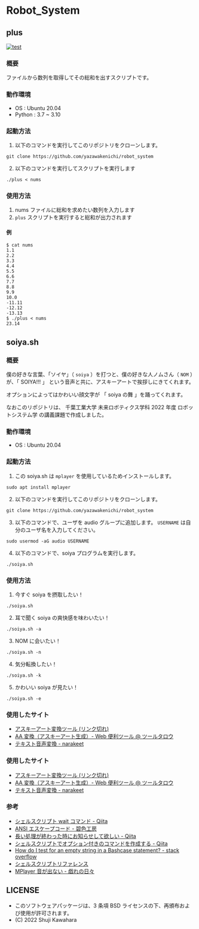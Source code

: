 # Robot_System
## plus
[![test](https://github.com/YazawaKenichi/Robot_System/actions/workflows/test.yaml/badge.svg)](https://github.com/YazawaKenichi/Robot_System/actions/workflows/test.yaml)

### 概要
ファイルから数列を取得してその総和を出すスクリプトです。

### 動作環境
- OS : Ubuntu 20.04
- Python : 3.7 ~ 3.10

### 起動方法

1. 以下のコマンドを実行してこのリポジトリをクローンします。
  ```
  git clone https://github.com/yazawakenichi/robot_system
  ```

2. 以下のコマンドを実行してスクリプトを実行します
  ```
  ./plus < nums
  ```

### 使用方法
1. nums ファイルに総和を求めたい数列を入力します
2. `plus` スクリプトを実行すると総和が出力されます

#### 例
```
$ cat nums
1.1
2.2
3.3
4.4
5.5
6.6
7.7
8.8
9.9
10.0
-11.11
-12.12
-13.13
$ ./plus < nums
23.14
```

## soiya.sh
### 概要
僕の好きな言葉、「ソイヤ」（ `soiya` ）を打つと、僕の好きな人ノムさん（ `NOM` ）が、「 SOIYA!!! 」 という音声と共に、アスキーアートで挨拶しにきてくれます。

オプションによってはかわいい顔文字が 「 soiya の舞 」を踊ってくれます。

なおこのリポジトリは、 千葉工業大学 未来ロボティクス学科 2022 年度 ロボットシステム学 の講義課題で作成しました。

### 動作環境
- OS : Ubuntu 20.04

### 起動方法
1. この soiya.sh は `mplayer` を使用しているためインストールします。
  ```
  sudo apt install mplayer
  ```
2. 以下のコマンドを実行してこのリポジトリをクローンします。
  ```
  git clone https://github.com/yazawakenichi/robot_system
  ```
3. 以下のコマンドで、ユーザを audio グループに追加します。
  `USERNAME` は自分のユーザ名を入力してください。
  ```
  sudo usermod -aG audio USERNAME
  ```
4. 以下のコマンドで、soiya プログラムを実行します。
  ```
  ./soiya.sh
  ```

### 使用方法
1. 今すぐ soiya を摂取したい！
  ```
  ./soiya.sh
  ```

2. 耳で聞く soiya の爽快感を味わいたい！
  ```
  ./soiya.sh -a
  ```

3. NOM に会いたい！
  ```
  ./soiya.sh -n
  ```

4. 気分転換したい！
  ```
  ./soiya.sh -k
  ```

5. かわいい soiya が見たい！
  ```
  ./soiya.sh -e
  ```

### 使用したサイト
- [アスキーアート変換ツール (リンク切れ)](https://ktpcschool.com/imageToAscii/A)
- [AA 変換（アスキーアート生成）- Web 便利ツール @ ツールタロウ](https://tool-taro.com/image_to_ascii/)
- [テキスト音声変換 - narakeet](https://www.narakeet.com/languages/japanese-text-to-speech-jp/#trynow)

### 使用したサイト
- [アスキーアート変換ツール (リンク切れ)](https://ktpcschool.com/imageToAscii/A)
- [AA 変換（アスキーアート生成）- Web 便利ツール @ ツールタロウ](https://tool-taro.com/image_to_ascii/)
- [テキスト音声変換 - narakeet](https://www.narakeet.com/languages/japanese-text-to-speech-jp/#trynow)

### 参考
- [シェルスクリプト wait コマンド - Qiita](https://qiita.com/blueskyarea/items/f07466393ccb5efb3dc5	)
- [ANSI エスケープコード - 碧色工房](https://www.mm2d.net/main/prog/c/console-02.html)
- [長い処理が終わった時にお知らせして欲しい - Qiita](https://qiita.com/wakaba130/items/3951e4a4cc35f268f452)
- [シェルスクリプトでオプション付きのコマンドを作成する - Qiita](https://qiita.com/Esfahan/items/e88bb806c7ca1dc8b758)
- [How do I test for an empty string in a Bashcase statement? - stack overflow](https://stackoverflow.com/questions/17575392/how-do-i-test-for-an-empty-string-in-a-bash-case-statement/17575693)
- [シェルスクリプトリファレンス](https://shellscript.sunone.me/parameter.html#%E5%BC%95%E6%95%B0%E3%82%92%E4%BD%BF%E7%94%A8%E3%81%97%E3%81%9F%E3%82%B7%E3%82%A7%E3%83%AB%E3%82%B9%E3%82%AF%E3%83%AA%E3%83%97%E3%83%88)
- [MPlayer 音が出ない - 戯れの日々](https://awasirohs.blogspot.com/2010/12/mplayer.html)

## LICENSE

* このソフトウェアパッケージは、3 条項 BSD ライセンスの下、再頒布および使用が許可されます。
* (C) 2022 Shuji Kawahara



